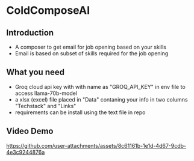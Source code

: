 # ColdComposeAI
## Introduction
- A composer to get email for job opening based on your skills
- Email is based on subset of skills required for the job opening
## What you need
- Groq cloud api key with with name as "GROQ_API_KEY" in env file to access llama-70b-model
- a xlsx (excel) file placed in "Data" contaning your info in two columns "Techstack" and "Links" 
- requirements can be install using the text file in repo
## Video Demo

https://github.com/user-attachments/assets/8c61161b-1e1d-4d67-9cdb-4e3c9244876a

